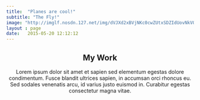 ```yaml
---
title:  "Planes are cool!"
subtitle: "The Fly!"
image: "http://imglf.nosdn.127.net/img/dVJXd2xBVjNKc0cwZUtxSDZIdUovNkVQSzZCQUZiZXV1YmhxNVJZbTIrTXg2US84enJTdG93PT0.jpg?imageView&thumbnail=1680x0&quality=96&stripmeta=0&type=jpg"
layout : page
date:   2015-05-20 12:12:12
---
```

<section id="work" class="main style3 primary">
<div class="content">
		<header>
			<h2>My Work</h2>
			<p>Lorem ipsum dolor sit amet et sapien sed elementum egestas dolore condimentum.
				Fusce blandit ultrices sapien, in accumsan orci rhoncus eu. Sed sodales venenatis
				arcu, id varius justo euismod in. Curabitur egestas consectetur magna vitae.</p>
		</header>
		<div class="gallery">
			<article class="from-left">
				<a href="http://imglf.nosdn.127.net/img/dVJXd2xBVjNKc0cwZUtxSDZIdUovNkVQSzZCQUZiZXV1YmhxNVJZbTIrTXg2US84enJTdG93PT0.jpg?imageView&thumbnail=1680x0&quality=96&stripmeta=0&type=jpg" class="image fit"><img src="http://imglf.nosdn.127.net/img/dVJXd2xBVjNKc0cwZUtxSDZIdUovNkVQSzZCQUZiZXV1YmhxNVJZbTIrTXg2US84enJTdG93PT0.jpg?imageView&thumbnail=1680x0&quality=96&stripmeta=0&type=jpg" title="first pic" alt="" /></a>
			</article>
			<article class="from-right">
				<a href="http://imglf0.nosdn.127.net/img/dVJXd2xBVjNKc0cwZUtxSDZIdUoveTMwbzlFWWFhN3NiTTZXdFZQblhZVTFQRjVxbThSUS9BPT0.jpg?imageView&thumbnail=1680x0&quality=96&stripmeta=0&type=jpg" class="image fit"><img src="http://imglf0.nosdn.127.net/img/dVJXd2xBVjNKc0cwZUtxSDZIdUoveTMwbzlFWWFhN3NiTTZXdFZQblhZVTFQRjVxbThSUS9BPT0.jpg?imageView&thumbnail=1680x0&quality=96&stripmeta=0&type=jpg" title="second pic" alt="" /></a>
			</article>
			<article class="from-left">
				<a href="http://imglf0.nosdn.127.net/img/dVJXd2xBVjNKc0cwZUtxSDZIdUoveTMwbzlFWWFhN3NiTTZXdFZQblhZVTFQRjVxbThSUS9BPT0.jpg?imageView&thumbnail=1680x0&quality=96&stripmeta=0&type=jpg" class="image fit"><img src="http://imglf0.nosdn.127.net/img/dVJXd2xBVjNKc0cwZUtxSDZIdUoveTMwbzlFWWFhN3NiTTZXdFZQblhZVTFQRjVxbThSUS9BPT0.jpg?imageView&thumbnail=1680x0&quality=96&stripmeta=0&type=jpg" title="second pic" alt="" /></a>
			</article>
			<article class="from-right">
				<a href="http://imglf0.nosdn.127.net/img/dVJXd2xBVjNKc0cwZUtxSDZIdUoveTMwbzlFWWFhN3NiTTZXdFZQblhZVTFQRjVxbThSUS9BPT0.jpg?imageView&thumbnail=1680x0&quality=96&stripmeta=0&type=jpg" class="image fit"><img src="http://imglf0.nosdn.127.net/img/dVJXd2xBVjNKc0cwZUtxSDZIdUoveTMwbzlFWWFhN3NiTTZXdFZQblhZVTFQRjVxbThSUS9BPT0.jpg?imageView&thumbnail=1680x0&quality=96&stripmeta=0&type=jpg" title="second pic" alt="" /></a>
			</article>
			<article class="from-left">
				<a href="http://imglf0.nosdn.127.net/img/dVJXd2xBVjNKc0cwZUtxSDZIdUovd280T3dCWGZIWTNra09LVWxSRFpjLzJWUW45c0ZGWEVnPT0.jpg?imageView&thumbnail=1680x0&quality=96&stripmeta=0&type=jpg" class="image fit"><img src="http://imglf0.nosdn.127.net/img/dVJXd2xBVjNKc0cwZUtxSDZIdUovd280T3dCWGZIWTNra09LVWxSRFpjLzJWUW45c0ZGWEVnPT0.jpg?imageView&thumbnail=1680x0&quality=96&stripmeta=0&type=jpg" title="third pic" alt="" /></a>
			</article>
			<article class="from-right">
				<a href="http://imglf0.nosdn.127.net/img/dVJXd2xBVjNKc0cwZUtxSDZIdUovd280T3dCWGZIWTNra09LVWxSRFpjLzJWUW45c0ZGWEVnPT0.jpg?imageView&thumbnail=1680x0&quality=96&stripmeta=0&type=jpg" class="image fit"><img src="http://imglf0.nosdn.127.net/img/dVJXd2xBVjNKc0cwZUtxSDZIdUovd280T3dCWGZIWTNra09LVWxSRFpjLzJWUW45c0ZGWEVnPT0.jpg?imageView&thumbnail=1680x0&quality=96&stripmeta=0&type=jpg" title="third pic" alt="" /></a>
			</article>
		</div>
</div>
</section>